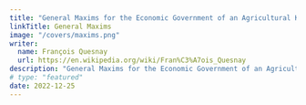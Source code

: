 ```yaml
---
title: "General Maxims for the Economic Government of an Agricultural Kingdom"
linkTitle: General Maxims
image: "/covers/maxims.png"
writer:
  name: François Quesnay
  url: https://en.wikipedia.org/wiki/Fran%C3%A7ois_Quesnay
description: "General Maxims for the Economic Government of an Agricultural Kingdom Simplified"
# type: "featured"
date: 2022-12-25
---
```


